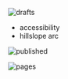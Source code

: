![drafts](drafts.base)

- accessibility
- hillslope arc

![published](published.base)

![pages](pages.base)
